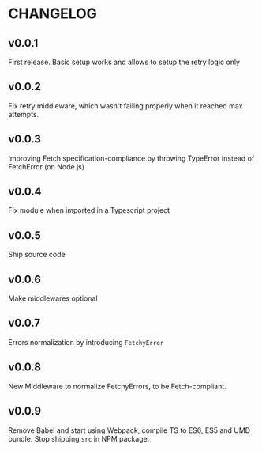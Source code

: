 CHANGELOG
=========

## v0.0.1
First release. Basic setup works and allows to setup the retry logic only

## v0.0.2
Fix retry middleware, which wasn't failing properly when it reached max attempts.

## v0.0.3
Improving Fetch specification-compliance by throwing TypeError instead of FetchError (on Node.js)

## v0.0.4
Fix module when imported in a Typescript project

## v0.0.5
Ship source code

## v0.0.6
Make middlewares optional

## v0.0.7
Errors normalization by introducing `FetchyError`

## v0.0.8
New Middleware to normalize FetchyErrors, to be Fetch-compliant.

## v0.0.9
Remove Babel and start using Webpack, compile TS to ES6, ES5 and UMD bundle. Stop shipping `src` in NPM package.
